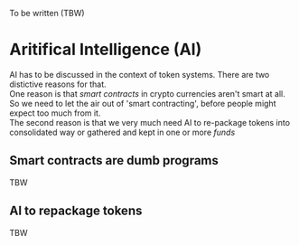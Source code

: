 To be written (TBW)


# Aritifical Intelligence (AI)

AI has to be discussed in the context of token systems. There are two distictive reasons for that. <br/>
One reason is that *smart contracts* in crypto currencies aren't smart at all. So we need to let the air out of 'smart contracting', 
before people might expect too much from it.<br/>
The second reason is that we very much need AI to re-package tokens into consolidated way or gathered and kept in one or more *funds* 

## Smart contracts are dumb programs
TBW

## AI to repackage tokens
TBW
